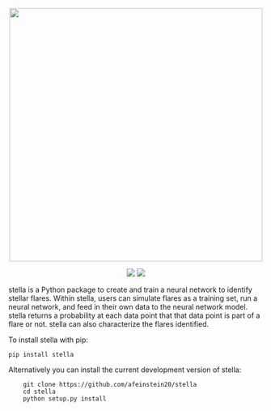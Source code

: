 <p align="center">
  <img width = "500" src="./figures/stella_logo.png"/>
</p>

<p align="center">
  <a href="https://travis-ci.org/afeinstein20/stella/"><img src="https://img.shields.io/travis/afeinstein20/stella/master.svg?colorB=D35968"/></a>
  <a href="https://afeinstein20.github.io/stella/"><img src="https://img.shields.io/badge/read-the_docs-3C1370.svg?style=flat"/></a>
</p>

</p>
stella is a Python package to create and train a neural network to identify stellar flares.
Within stella, users can simulate flares as a training set, run a neural network, and feed
in their own data to the neural network model. stella returns a probability at each data point
that that data point is part of a flare or not. stella can also characterize the flares identified.
</p>


To install stella with pip:

	pip install stella

Alternatively you can install the current development version of stella:

        git clone https://github.com/afeinstein20/stella
        cd stella
        python setup.py install

